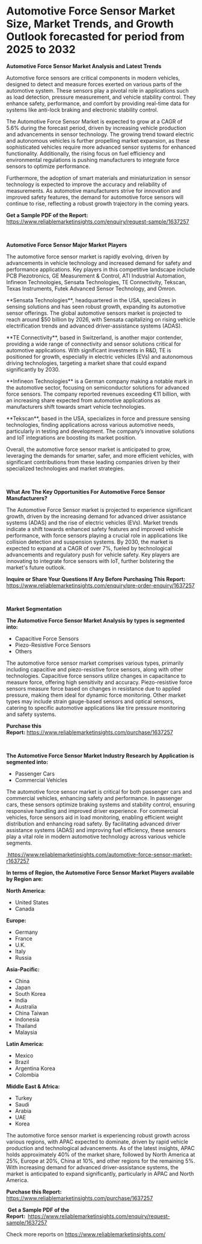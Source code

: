 <p><h1>Automotive Force Sensor Market Size, Market Trends, and Growth Outlook forecasted for period from 2025 to 2032</h1></p><p><strong>Automotive Force Sensor Market Analysis and Latest Trends</strong></p>
<p><p>Automotive force sensors are critical components in modern vehicles, designed to detect and measure forces exerted on various parts of the automotive system. These sensors play a pivotal role in applications such as load detection, pressure measurement, and vehicle stability control. They enhance safety, performance, and comfort by providing real-time data for systems like anti-lock braking and electronic stability control.</p><p>The Automotive Force Sensor Market is expected to grow at a CAGR of 5.6% during the forecast period, driven by increasing vehicle production and advancements in sensor technology. The growing trend toward electric and autonomous vehicles is further propelling market expansion, as these sophisticated vehicles require more advanced sensor systems for enhanced functionality. Additionally, the rising focus on fuel efficiency and environmental regulations is pushing manufacturers to integrate force sensors to optimize performance. </p><p>Furthermore, the adoption of smart materials and miniaturization in sensor technology is expected to improve the accuracy and reliability of measurements. As automotive manufacturers strive for innovation and improved safety features, the demand for automotive force sensors will continue to rise, reflecting a robust growth trajectory in the coming years.</p></p>
<p><strong>Get a Sample PDF of the Report:&nbsp;</strong> <a href="https://www.reliablemarketinsights.com/enquiry/request-sample/1637257?utm_campaign=3064&utm_medium=2&utm_source=Github&utm_content=ia&utm_term=23032025&utm_id=automotive-force-sensor">https://www.reliablemarketinsights.com/enquiry/request-sample/1637257</a></p>
<p>&nbsp;</p>
<p><strong>Automotive Force Sensor Major Market Players</strong></p>
<p><p>The automotive force sensor market is rapidly evolving, driven by advancements in vehicle technology and increased demand for safety and performance applications. Key players in this competitive landscape include PCB Piezotronics, GE Measurement & Control, ATI Industrial Automation, Infineon Technologies, Sensata Technologies, TE Connectivity, Tekscan, Texas Instruments, Futek Advanced Sensor Technology, and Omron.</p><p>**Sensata Technologies**, headquartered in the USA, specializes in sensing solutions and has seen robust growth, expanding its automotive sensor offerings. The global automotive sensors market is projected to reach around $50 billion by 2026, with Sensata capitalizing on rising vehicle electrification trends and advanced driver-assistance systems (ADAS).</p><p>**TE Connectivity**, based in Switzerland, is another major contender, providing a wide range of connectivity and sensor solutions critical for automotive applications. With significant investments in R&D, TE is positioned for growth, especially in electric vehicles (EVs) and autonomous driving technologies, targeting a market share that could expand significantly by 2030.</p><p>**Infineon Technologies** is a German company making a notable mark in the automotive sector, focusing on semiconductor solutions for advanced force sensors. The company reported revenues exceeding €11 billion, with an increasing share expected from automotive applications as manufacturers shift towards smart vehicle technologies.</p><p>**Tekscan**, based in the USA, specializes in force and pressure sensing technologies, finding applications across various automotive needs, particularly in testing and development. The company’s innovative solutions and IoT integrations are boosting its market position.</p><p>Overall, the automotive force sensor market is anticipated to grow, leveraging the demands for smarter, safer, and more efficient vehicles, with significant contributions from these leading companies driven by their specialized technologies and market strategies.</p></p>
<p>&nbsp;</p>
<p><strong>What Are The Key Opportunities For Automotive Force Sensor Manufacturers?</strong></p>
<p><p>The Automotive Force Sensor market is projected to experience significant growth, driven by the increasing demand for advanced driver assistance systems (ADAS) and the rise of electric vehicles (EVs). Market trends indicate a shift towards enhanced safety features and improved vehicle performance, with force sensors playing a crucial role in applications like collision detection and suspension systems. By 2030, the market is expected to expand at a CAGR of over 7%, fueled by technological advancements and regulatory push for vehicle safety. Key players are innovating to integrate force sensors with IoT, further bolstering the market's future outlook.</p></p>
<p><strong>Inquire or Share Your Questions If Any Before Purchasing This Report:</strong> <a href="https://www.reliablemarketinsights.com/enquiry/pre-order-enquiry/1637257?utm_campaign=3064&utm_medium=2&utm_source=Github&utm_content=ia&utm_term=23032025&utm_id=automotive-force-sensor">https://www.reliablemarketinsights.com/enquiry/pre-order-enquiry/1637257</a></p>
<p>&nbsp;</p>
<p><strong>Market Segmentation</strong></p>
<p><strong>The Automotive Force Sensor Market Analysis by types is segmented into:</strong></p>
<p><ul><li>Capacitive Force Sensors</li><li>Piezo-Resistive Force Sensors</li><li>Others</li></ul></p>
<p><p>The automotive force sensor market comprises various types, primarily including capacitive and piezo-resistive force sensors, along with other technologies. Capacitive force sensors utilize changes in capacitance to measure force, offering high sensitivity and accuracy. Piezo-resistive force sensors measure force based on changes in resistance due to applied pressure, making them ideal for dynamic force monitoring. Other market types may include strain gauge-based sensors and optical sensors, catering to specific automotive applications like tire pressure monitoring and safety systems.</p></p>
<p><strong>Purchase this Report:&nbsp;</strong><a href="https://www.reliablemarketinsights.com/purchase/1637257?utm_campaign=3064&utm_medium=2&utm_source=Github&utm_content=ia&utm_term=23032025&utm_id=automotive-force-sensor">https://www.reliablemarketinsights.com/purchase/1637257</a></p>
<p>&nbsp;</p>
<p><strong>The Automotive Force Sensor Market Industry Research by Application is segmented into:</strong></p>
<p><ul><li>Passenger Cars</li><li>Commercial Vehicles</li></ul></p>
<p><p>The automotive force sensor market is critical for both passenger cars and commercial vehicles, enhancing safety and performance. In passenger cars, these sensors optimize braking systems and stability control, ensuring responsive handling and improved driver experience. For commercial vehicles, force sensors aid in load monitoring, enabling efficient weight distribution and enhancing road safety. By facilitating advanced driver assistance systems (ADAS) and improving fuel efficiency, these sensors play a vital role in modern automotive technology across various vehicle segments.</p></p>
<p><a href="https://www.reliablemarketinsights.com/automotive-force-sensor-market-r1637257?utm_campaign=3064&utm_medium=2&utm_source=Github&utm_content=ia&utm_term=23032025&utm_id=automotive-force-sensor">&nbsp;https://www.reliablemarketinsights.com/automotive-force-sensor-market-r1637257</a></p>
<p><strong>In terms of Region, the Automotive Force Sensor Market Players available by Region are:</strong></p>
<p>
    <p> <strong> North America: </strong>
        <ul>
            <li>United States</li>
            <li>Canada</li>
        </ul>
        </p> 
    <p> <strong> Europe: </strong>
        <ul>
            <li>Germany</li>
            <li>France</li>
            <li>U.K.</li>
            <li>Italy</li>
            <li>Russia</li>
        </ul>
        </p> 
    <p> <strong> Asia-Pacific: </strong>
        <ul>
            <li>China</li>
            <li>Japan</li>
            <li>South Korea</li>
            <li>India</li>
            <li>Australia</li>
            <li>China Taiwan</li>
            <li>Indonesia</li>
            <li>Thailand</li>
            <li>Malaysia</li>
        </ul>
        </p> 
    <p> <strong> Latin America: </strong>
        <ul>
            <li>Mexico</li>
            <li>Brazil</li>
            <li>Argentina Korea</li>
            <li>Colombia</li>
        </ul>
        </p> 
    <p> <strong> Middle East & Africa: </strong>
        <ul>
            <li>Turkey</li>
            <li>Saudi</li>
            <li>Arabia</li>
            <li>UAE</li>
            <li>Korea</li>
        </ul>
    </p>
    </p>
<p><p>The automotive force sensor market is experiencing robust growth across various regions, with APAC expected to dominate, driven by rapid vehicle production and technological advancements. As of the latest insights, APAC holds approximately 40% of the market share, followed by North America at 25%, Europe at 20%, China at 10%, and other regions for the remaining 5%. With increasing demand for advanced driver-assistance systems, the market is anticipated to expand significantly, particularly in APAC and North America.</p></p>
<p><strong>Purchase this Report: </strong><a href="https://www.reliablemarketinsights.com/purchase/1637257?utm_campaign=3064&utm_medium=2&utm_source=Github&utm_content=ia&utm_term=23032025&utm_id=automotive-force-sensor">https://www.reliablemarketinsights.com/purchase/1637257</a></p>
<p>&nbsp;<strong>Get a Sample PDF of the Report:&nbsp;&nbsp;</strong><a href="https://www.reliablemarketinsights.com/enquiry/request-sample/1637257?utm_campaign=3064&utm_medium=2&utm_source=Github&utm_content=ia&utm_term=23032025&utm_id=automotive-force-sensor">https://www.reliablemarketinsights.com/enquiry/request-sample/1637257</a></p>
<p><strong></strong></p>
<p>Check more reports on <a href="https://www.reliablemarketinsights.com/?utm_campaign=3064&utm_medium=2&utm_source=Github&utm_content=ia&utm_term=23032025&utm_id=automotive-force-sensor">https://www.reliablemarketinsights.com/</a></p>